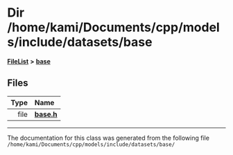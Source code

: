 

# Dir /home/kami/Documents/cpp/models/include/datasets/base



[**FileList**](files.md) **>** [**base**](dir_9657a40feeddef1c88c156c7806ef467.md)












## Files

| Type | Name |
| ---: | :--- |
| file | [**base.h**](datasets_2base_2base_8h.md) <br> |



























































------------------------------
The documentation for this class was generated from the following file `/home/kami/Documents/cpp/models/include/datasets/base/`

